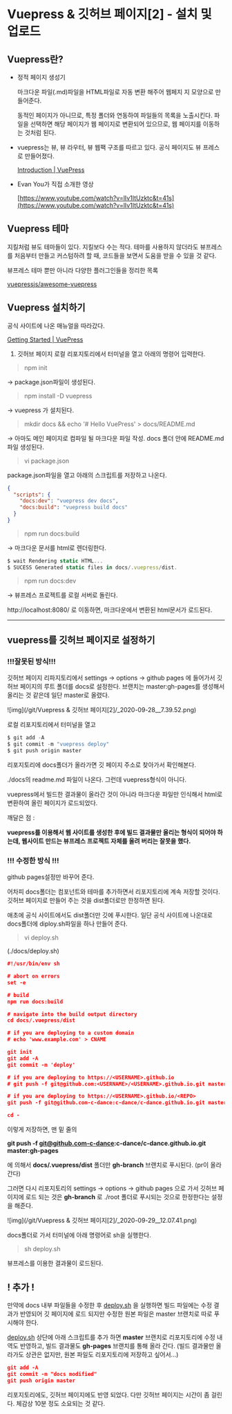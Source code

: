 # Vuepress & 깃허브 페이지[2] - 설치 및 업로드

## Vuepress란?

- 정적 페이지 생성기

    마크다운 파일(.md)파일을 HTML파일로 자동 변환 해주어 웹페지 지 모양으로 만들어준다. 

    동적인 페이지가 아니므로, 특정 폴더와 연동하여 파일들의 목록을 노출시킨다. 파일을 선택하면 해당 페이지가 웹 페이지로 변환되어 있으므로, 웹 페이지를 이동하는 것처럼 된다. 

- vuepress는 뷰, 뷰 라우터, 뷰 웹팩 구조를 따르고 있다. 공식 페이지도 뷰 프레스로 만들어졌다.

    [Introduction | VuePress](https://vuepress.vuejs.org/guide/#features)

- Evan You가 직접 소개한 영상

    [https://www.youtube.com/watch?v=lIv1ItUzktc&t=41s](https://www.youtube.com/watch?v=lIv1ItUzktc&t=41s)


## Vuepress 테마

지킬처럼 뷰도 테마들이 있다. 지킬보다 수는 적다. 테마를 사용하지 않더라도 뷰프레스를 처음부터 만들고 커스텀하려 할 때, 코드들을 보면서 도움을 받을 수 있을 것 같다. 

뷰프레스 테마 뿐만 아니라 다양한 플러그인들을 정리한 목록

[vuepressjs/awesome-vuepress](https://github.com/vuepressjs/awesome-vuepress#plugins)


## Vuepress 설치하기

공식 사이트에 나온 매뉴얼을 따라갔다. 

[Getting Started | VuePress](https://vuepress.vuejs.org/guide/getting-started.html#manual-installation)

1. 깃허브 페이지 로컬 리포지토리에서 터미널을 열고 아래의 명령어 입력한다.

> npm init

→ package.json파일이 생성된다. 

> npm install -D vuepress

→ vuepress 가 설치된다.

> mkdir docs && echo '# Hello VuePress' > docs/README.md

→ 아마도 메인 페이지로 컴파일 될 마크다운 파일 작성. docs 폴더 안에 README.md파일 생성된다.

> vi package.json

package.json파일을 열고 아래의 스크립트를 저장하고 나온다. 

```json
{
  "scripts": {
    "docs:dev": "vuepress dev docs",
    "docs:build": "vuepress build docs"
  }
}
```

> npm run docs:build


→ 마크다운 문서를 html로 렌더링한다. 

```jsx
$ wait Rendering static HTML...
$ SUCESS Generated static files in docs/.vuepress/dist.
```


> npm run docs:dev

→ 뷰프레스 프로젝트를 로컬 서버로 돌린다.

http://localhost:8080/ 로 이동하면, 마크다운에서 변환된 html문서가 로드된다.

---

## vuepress를 깃허브 페이지로 설정하기

### !!!잘못된 방식!!!

깃허브 페이지 리파지토리에서 settings → options → github pages 에 들어가서 깃허브 페이지의 루트 폴더를 docs로 설정한다. 브랜치는 master:gh-pages를 생성해서 올리는 것 같은데 일단 master로 올렸다. 

![img](/git/Vuepress & 깃허브 페이지[2]/_2020-09-28__7.39.52.png)

로컬 리포지토리에서 터미널을 열고 

```jsx
$ git add -A
$ git commit -m "vuepress deploy"
$ git push origin master
```

리포지토리에 docs폴더가 올라가면 깃 페이지 주소로 찾아가서 확인해본다. 

./docs의 readme.md 파일이 나온다. 그런데 vuepress형식이 아니다. 

vuepress에서 빌드한 결과물이 올라간 것이 아니라 마크다운 파일만 인식해서 html로 변환하여 올린 페이지가 로드되었다. 

깨달은 점 : 

**vuepress를 이용해서 웹 사이트를 생성한 후에 빌드 결과물만 올리는 형식이 되어야 하는데, 웹사이트 만드는 뷰프레스 프로젝트 자체를 올려 버리는 잘못을 했다.** 

### !!! 수정한 방식 !!!

github pages설정만 바꾸어 준다.

어차피 docs폴더는 컴포넌트와 테마를 추가하면서 리포지토리에 계속 저장할 것이다. 깃허브 페이지로 만들어 주는 것을 dist폴더로만 한정하면 된다.

애초에 공식 사이트에서도 dist폴더만 깃에 푸시한다. 일단 공식 사이트에 나온대로 docs폴더에 diploy.sh파일을 하나 만들어 준다. 

> vi deploy.sh

(./docs/deploy.sh)

```json
#!/usr/bin/env sh

# abort on errors
set -e

# build
npm run docs:build

# navigate into the build output directory
cd docs/.vuepress/dist

# if you are deploying to a custom domain
# echo 'www.example.com' > CNAME

git init
git add -A
git commit -m 'deploy'

# if you are deploying to https://<USERNAME>.github.io
# git push -f git@github.com:<USERNAME>/<USERNAME>.github.io.git master

# if you are deploying to https://<USERNAME>.github.io/<REPO>
git push -f git@github.com-c-dance:c-dance/c-dance.github.io.git master:gh-pages

cd -
```

이렇게 저장하면, 맨 밑 줄의 

**git push -f git@github.com-c-dance:c-dance/c-dance.github.io.git master:gh-pages**

에 의해서 
**docs/.vuepress/dist** 폴더만 **gh-branch** 브랜치로 푸시된다. (pr이 올라간다)

그러면 다시 리포지토리의 settings → options → github pages 으로 가서 깃허브 페이지에 로드 되는 것은 **gh-branch** 로 ./root 폴더로 푸시되는 것으로 한정한다는 설정을 해준다.

![img](/git/Vuepress & 깃허브 페이지[2]/_2020-09-29__12.07.41.png)

docs폴더로 가서 터미널에 아래 명령어로 sh을 실행한다. 

> sh deploy.sh

뷰프레스를 이용한 결과물이 로드된다. 

## ! 추가 !

만약에 docs 내부 파일들을 수정한 후 [deploy.sh](http://deploy.sh) 을 실행하면 빌드 파일에는 수정 결과가 반영되어 깃 페이지에 로드 되지만 수정한 원본 파일은 master 브랜치로 따로 푸시해야 한다. 

[deploy.sh](http://deploy.sh)  상단에 아래 스크립트를 추가 하면 **master** 브랜치로 리포지토리에 수정 내역도 반영하고, 빌드 결과물도 **gh-pages** 브랜치를 통해 올라 간다. (빌드 결과물만 올라가도 상관은 없지만, 원본 파일도 리포지토리에 저장하고 싶어서...)

```json
git add -A
git commit -m "docs modified"
git push origin master
```

리포지토리에도, 깃허브 페이지에도 반영 되었다. 다만 깃허브 페이지는 시간이 좀 걸린다. 체감상 10분 정도 소요되는 것 같다.